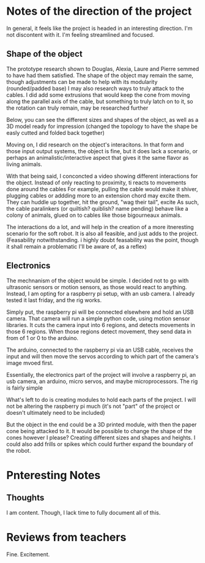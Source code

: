 # Notes of the direction of the project

In general, it feels like the project is headed in an interesting direction. I'm not discontent with it. I'm feeling streamlined and focused.

## Shape of the object

The prototype research shown to Douglas, Alexia, Laure and Pierre semmed to have had them satisfied. 
The shape of the object may remain the same, though adjustments can be made to help with its modularity (rounded/padded base)
I may also research ways to truly attack to the cables. I did add some extrusions that would keep the cone from moving along the parallel axis of the cable, 
but something to truly latch on to it, so the rotation can truly remain, may be researched further

Below, you can see the different sizes and shapes of the object, as well as a 3D model ready for impression (changed the topology to have the shape be easly cutted and folded back together)





Moving on, I did research on the object's interacitons. In that form and those input output systems, the object is fine, but it does lack a scenario, or perhaps an animalistic/interactive aspect that gives it the same flavor as living animals.

With that being said, I conconcted a video showing different interactions for the object. Instead of only reacting to proximity, ti reacts to movements done around the cables
For example, pulling the cable would make it shiver, plugging cables or addding more to an extension chord may excite them. They can huddle up together, hit the ground, "wag their tail", excite
As such, the cable paralinkers (or quiltish? quiblish? name pending) behave like a colony of animals, glued on to cables like those bigourneaux animals.



The interactions do a lot, and will help in the creation of a more itneresting scenario for the soft robot. It is also all feasible, and just adds to the project. (Feasability notwithstanding. i highly doubt feasability was the point, though it shall remain a problematic I'll be aware of, as a reflex)

## Electronics


The mechnanism of the object would be simple. I decided not to go with ultrasonic sensors or motion sensors, as those would react to anything.
Instead, I am opting for a raspberry pi setup, with an usb camera. I already tested it last friday, and the rig works.

Simply put, the raspberry pi will be connected elsewhere and hold an USB camera. That camera will run a simple python code, using motion sensor libraries. 
It cuts the camera input into 6 regions, and detects movements in those 6 regions.
When those regions detect movement, they send data in from of 1 or 0 to the arduino.


The arduino, connected to the raspberry pi via an USB cable, receives the input and will then move the servos according to which part of the camera's image mvoed first.


Essentially, the electronics part of the project will involve a raspberry pi, an usb camera, an arduino, micro servos, and maybe microprocessors. The rig is fairly simple

What's left to do is creating modules to hold each parts of the project. I will not be altering the raspberry pi much (it's not "part" of the project or doesn't ultimately need to be included)

But the object in the end could be a 3D printed module, with then the paper cone being attacked to it. 
It would be possible to change the shape of the cones however I please? Creating different sizes and  shapes and heights. I could also add frills or spikes which could further expand the boundary of the robot.

# Pnteresting Notes


## Thoughts


I am content. Though, I lack time to fully document all of this.

# Reviews from teachers
Fine. Excitement.
